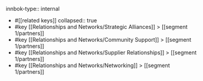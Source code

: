 innbok-type:: internal
- #[[related keys]]
collapsed:: true
- #key [[Relationships and Networks/Strategic Alliances]] > [[segment 1/partners]]
- #key [[Relationships and Networks/Community Support]] > [[segment 1/partners]]
- #key [[Relationships and Networks/Supplier Relationships]] > [[segment 1/partners]]
- #key [[Relationships and Networks/Networking]] > [[segment 1/partners]]




